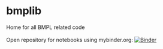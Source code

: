 # bmplib
Home for all BMPL related code\
\
Open repository for notebooks using mybinder.org: [![Binder](https://mybinder.org/badge_logo.svg)](https://mybinder.org/v2/gh/dschaffner/bmplib/main)

